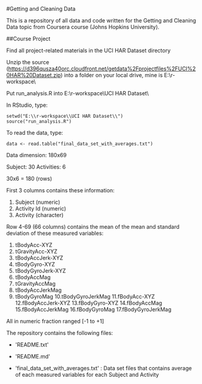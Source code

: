 #Getting and Cleaning Data

This is a repository of all data and code written for the Getting and Cleaning Data topic from Coursera course (Johns Hopkins University).

##Course Project

Find all project-related materials in the UCI HAR Dataset directory

Unzip the source (https://d396qusza40orc.cloudfront.net/getdata%2Fprojectfiles%2FUCI%20HAR%20Dataset.zip) into a folder on your local drive, mine is E:\r-workspace\

Put run_analysis.R into E:\r-workspace\UCI HAR Dataset\

In RStudio, type: 

```
setwd("E:\\r-workspace\\UCI HAR Dataset\\")
source("run_analysis.R")
```

To read the data, type: 

```
data <- read.table("final_data_set_with_averages.txt") 
```

Data dimension: 180x69 

Subject: 30
Activities: 6

30x6 = 180 (rows)

First 3 columns contains these information:
1. Subject (numeric)
2. Activity Id (numeric)
3. Activity (character)

Row 4-69 (66 columns) contains the mean of the mean and standard deviation of these measured variables:

1. tBodyAcc-XYZ
2. tGravityAcc-XYZ
3. tBodyAccJerk-XYZ
4. tBodyGyro-XYZ
5. tBodyGyroJerk-XYZ
6. tBodyAccMag
7. tGravityAccMag
8. tBodyAccJerkMag
9. tBodyGyroMag
10.tBodyGyroJerkMag
11.fBodyAcc-XYZ
12.fBodyAccJerk-XYZ
13.fBodyGyro-XYZ
14.fBodyAccMag
15.fBodyAccJerkMag
16.fBodyGyroMag
17.fBodyGyroJerkMag

All in numeric fraction ranged [-1 to +1]

The repository contains the following files:

- 'README.txt'

- 'README.md'

- 'final_data_set_with_averages.txt' : Data set files that contains average of each measured variables for each Subject and Activity

